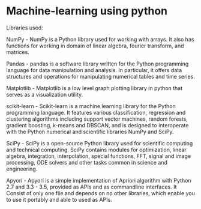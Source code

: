 # Machine-learning using python

Libraries used:

NumPy - NumPy is a Python library used for working with arrays. It also has functions for working in domain of linear algebra, fourier transform, and matrices.

Pandas - pandas is a software library written for the Python programming language for data manipulation and analysis. In particular, it offers data structures and operations for manipulating numerical tables and time series.

Matplotlib - Matplotlib is a low level graph plotting library in python that serves as a visualization utility.

scikit-learn - Scikit-learn is a  machine learning library for the Python programming language. It features various classification, regression and clustering algorithms including support vector machines, random forests, gradient boosting, k-means and DBSCAN, and is designed to interoperate with the Python numerical and scientific libraries NumPy and SciPy.

SciPy - SciPy is a open-source Python library used for scientific computing and technical computing. SciPy contains modules for optimization, linear algebra, integration, interpolation, special functions, FFT, signal and image processing, ODE solvers and other tasks common in science and engineering. 

Apyori - Apyori is a simple implementation of Apriori algorithm with Python 2.7 and 3.3 - 3.5, provided as APIs and as commandline interfaces. It Consist of only one file and depends on no other libraries, which enable you to use it portably and able to used as APIs.
